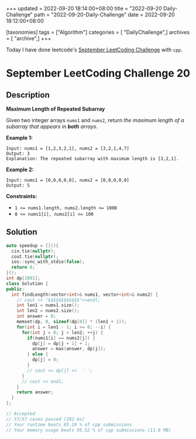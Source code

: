 +++
updated = 2022-09-20 18:14:00+08:00
title = "2022-09-20 Daily-Challenge"
path = "2022-09-20-Daily-Challenge"
date = 2022-09-20 18:12:00+08:00

[taxonomies]
tags = ["Algorithm"]
categories = [ "DailyChallenge",]
archives = [ "archive",]
+++

Today I have done leetcode's [September LeetCoding Challenge](https://leetcode.com/problems/maximum-length-of-repeated-subarray//) with `cpp`.

<!-- more -->

# September LeetCoding Challenge 20

## Description

**Maximum Length of Repeated Subarray**

Given two integer arrays `nums1` and `nums2`, return *the maximum length of a subarray that appears in **both** arrays*.

 

**Example 1:**

```
Input: nums1 = [1,2,3,2,1], nums2 = [3,2,1,4,7]
Output: 3
Explanation: The repeated subarray with maximum length is [3,2,1].
```

**Example 2:**

```
Input: nums1 = [0,0,0,0,0], nums2 = [0,0,0,0,0]
Output: 5
```

 

**Constraints:**

- `1 <= nums1.length, nums2.length <= 1000`
- `0 <= nums1[i], nums2[i] <= 100`

## Solution

``` cpp
auto speedup = [](){
  cin.tie(nullptr);
  cout.tie(nullptr);
  ios::sync_with_stdio(false);
  return 0;
}();
int dp[1001];
class Solution {
public:
  int findLength(vector<int>& nums1, vector<int>& nums2) {
    // cout << "$$$$$$$$$$$$"<<endl;
    int len1 = nums1.size();
    int len2 = nums2.size();
    int answer = 0;
    memset(dp, 0, sizeof(dp[0]) * (len1 + 1));
    for(int i = len1 - 1; i >= 0; --i) {
      for(int j = 0; j < len2; ++j) {
        if(nums1[i] == nums2[j]) {
          dp[j] = dp[j + 1] + 1;
          answer = max(answer, dp[j]);
        } else {
          dp[j] = 0;
        }
        // cout << dp[j] <<  ' ';
      }
      // cout << endl;
    }
    return answer;
  }
};

// Accepted
// 57/57 cases passed (292 ms)
// Your runtime beats 85.19 % of cpp submissions
// Your memory usage beats 95.52 % of cpp submissions (11.8 MB)
```
